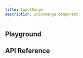 ```yaml
---
title: InputRange
description: InputRange component
---
```


<script lang="ts">
    import {InputRange} from '$lib/index.js';
    import {docInputRangePropsDefs} from '$lib/components/InputRange/InputRange.props.js';
    import ApiReference from '$lib-doc/components/ApiReference.svelte';
    import Playground from '$lib-doc/components/Playground.svelte';
    import PlaygroundForm from '$lib-doc/components/PlaygroundForm.svelte';

    let props = {}
</script>

## Playground

<Playground>
    <InputRange slot="component" {...props}/>
    <PlaygroundForm slot="form" bind:props schema={docInputRangePropsDefs} />
</Playground>

## API Reference

<ApiReference data={docInputRangePropsDefs}></ApiReference>
